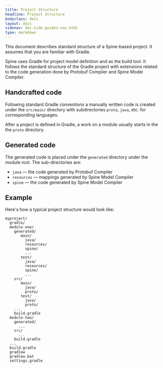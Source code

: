 ```yaml
---
title: Project Structure
headline: Project Structure
bodyclass: docs
layout: docs
sidenav: doc-side-guides-nav.html
type: markdown
---
```


<p class="lead">This document describes standard structure of a Spine-based project. 
It assumes that you are familiar with Gradle.</p>

<p>Spine uses Gradle for project model definition and as the build tool. 
It follows the standard structure of the Gradle project with extensions related to 
the code generation done by Protobuf Compiler and Spine Model Compiler.</p>

## Handcrafted code

Following standard Gradle conventions a manually written code is created under the 
`src/main/` directory with subdirectories `proto`, `java`, etc. for corresponding languages.

After a project is defined in Gradle, a work on a module usually starts in the  
the `proto` directory.

## Generated code

The generated code is placed under the `generated` directory under the module root.
The sub-directories are:

* `java` — the code generated by Protobuf Compiler
* `resources` — mappings generated by Spine Model Compiler
* `spine` — the code generated by Spine Model Compiler  

## Example 

Here's how a typical project structure would look like:

```
myproject/
  gradle/
  module-one/
    generated/
       main/
         java/
         resources/
         spine/
         ...
       test/
         java/
         resources/
         spine/
         ...   
    src/
       main/
         java/
         proto/
       test/
         java/
         proto/
    ...     
    build.gradle
  module-two/
    generated/
      ...
    src/
      ...
    build.gradle
  ...
  build.gradle
  gradlew
  gradlew.bat
  settings.gradle
``` 

